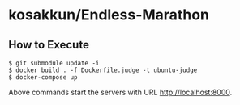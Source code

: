 # kosakkun/Endless-Marathon

## How to Execute

``` console
$ git submodule update -i
$ docker build . -f Dockerfile.judge -t ubuntu-judge
$ docker-compose up
```

Above commands start the servers with URL <http://localhost:8000>.
